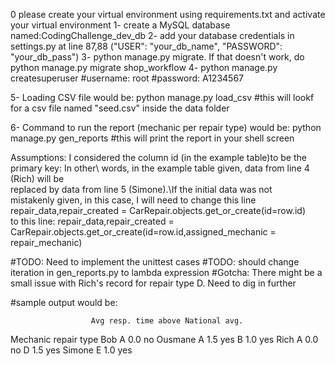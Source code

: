  0 please create your virtual environment using requirements.txt and activate your virtual environment 
 1- create a MySQL database named:CodingChallenge_dev_db
 2- add your database credentials in settings.py at line 87,88 ("USER": "your_db_name", "PASSWORD": "your_db_pass")
 3- python manage.py migrate. If that doesn't work, do python manage.py migrate shop_workflow
 4- python manage.py createsuperuser
#username: root
#password: A1234567

5- Loading CSV file would be: python manage.py load_csv
#this will lookf for a csv file named "seed.csv" inside the data folder

6- Command to run the report (mechanic per repair type) would be: python manage.py gen_reports
#this will print the report in your shell screen

Assumptions: I considered the column id (in the example table)to be the primary key: In other\ 
words, in the example table given, data from line 4 (Rich) will be \
replaced by data from line 5 (Simone).\If the initial data was not\
mistakenly given, in this case, I will need to change this line\
repair_data,repair_created = CarRepair.objects.get_or_create(id=row.id)\
to this line:
repair_data,repair_created = CarRepair.objects.get_or_create(id=row.id,assigned_mechanic = repair_mechanic)

#TODO: Need to implement the unittest cases
#TODO: should change iteration in gen_reports.py to lambda expression
#Gotcha: There might be a small issue with Rich's record for repair type D. Need to dig in further

#sample output would be:

                      Avg resp. time above National avg.
Mechanic repair type
Bob      A                       0.0                  no
Ousmane  A                       1.5                 yes
         B                       1.0                 yes
Rich     A                       0.0                  no
         D                       1.5                 yes
Simone   E                       1.0                 yes